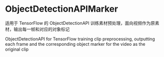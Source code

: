 # ObjectDetectionAPIMarker

适用于 TensorFlow 的 ObjectDetectionAPI 训练素材预处理，面向视频作为原素材，输出每一帧和对应的对象标记

ObjectDetectionAPI for TensorFlow training clip preprocessing, outputting each frame and the corresponding object marker for the video as the original clip
